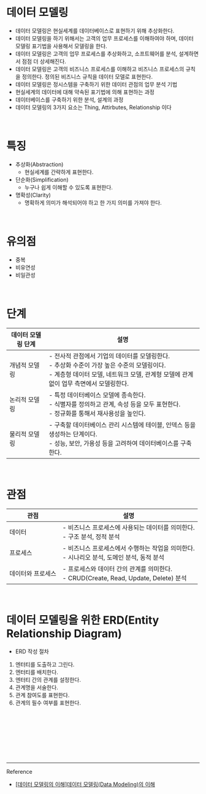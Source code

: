 # 데이터 모델링

- 데이터 모델링은 현실세계를 데이터베이스로 표현하기 위해 추상화한다.
- 데이터 모델링을 하기 위해서는 고객의 업무 프로세스를 이해하여야 하며, 데이터 모델링 표기법을 사용해서 모델링을 한다.
- 데이터 모델링은 고객의 업무 프로세스를 추상화하고, 소프트웨어를 분석, 설계하면서 점점 더 상세해진다.
- 데이터 모델링은 고객의 비즈니스 프로세스를 이해하고 비즈니스 프로세스의 규칙을 정의한다. 정의된 비즈니스 규칙을 데이터 모델로 표현한다.
- 데이터 모델링은 정시스템을 구축하기 위한 데이터 관점의 업무 분석 기법
- 현실세계의 데이터에 대해 약속된 표기법에 의해 표현하는 과정
- 데이터베이스를 구축하기 위한 분석, 설계의 과정
- 데이터 모델링의 3가지 요소는 Thing, Attirbutes, Relationship 이다

<br/>

# 특징

- 추상화(Abstraction)	
  - 현실세계를 간략하게 표현한다.
- 단순화(Simplification)	
  - 누구나 쉽게 이해할 수 있도록 표현한다.
- 명확성(Clarity)	
  - 명확하게 의미가 해석되어야 하고 한 가지 의미를 가져야 한다.
  
  
<br/>

# 유의점

- 중복
- 비유연성
- 비일관성
  
<br/>

# 단계

|데이터 모델링 단계|설명|
|---|---|
|개념적 모델링|- 전사적 관점에서 기업의 데이터를 모델링한다. <br/> - 추상화 수준이 가장 높은 수준의 모델링이다. <br/>  - 계층형 데이터 모델, 네트워크 모델, 관계형 모델에 관계 없이 업무 측면에서 모델링한다.|
|논리적 모델링|- 특정 데이터베이스 모델에 종속한다. <br/> - 식별자를 정의하고 관계, 속성 등을 모두 표현한다. <br/> - 정규화를 통해서 재사용성을 높인다.|
|물리적 모델링|- 구축할 데이터베이스 관리 시스템에 테이블, 인덱스 등을 생성하는 단계이다.<br/> - 성능, 보안, 가용성 등을 고려하여 데이터베이스를 구축한다.|

<br/>

# 관점


|관점|설명|
|---|---|
|데이터|- 비즈니스 프로세스에 사용되는 데이터를 의미한다. <br/> - 구조 분석, 정적 분석|
|프로세스|- 비즈니스 프로세스에서 수행하는 작업을 의미한다. <br/> - 시나리오 분석, 도메인 분석, 동적 분석|
|데이터와 프로세스|- 프로세스와 데이터 간의 관계를 의미한다.<br/> - CRUD(Create, Read, Update, Delete) 분석|

<br/>

# 데이터 모델링을 위한 ERD(Entity Relationship Diagram)

- ERD 작성 절차

1.  엔터티를 도출하고 그린다.
2. 엔터티를 배치한다.
3.  엔터티 간의 관계를 설정한다.
4.  관계명을 서술한다.
5.  관계 참여도를 표현한다.
6.  관계의 필수 여부를 표현한다.



<br/><br/><br/><br/><br/><br/><br/>

---
Reference

- [[데이터 모델링의 이해]데이터 모델링(Data Modeling)의 이해](https://velog.io/@yewon-july/Data-Modeling)